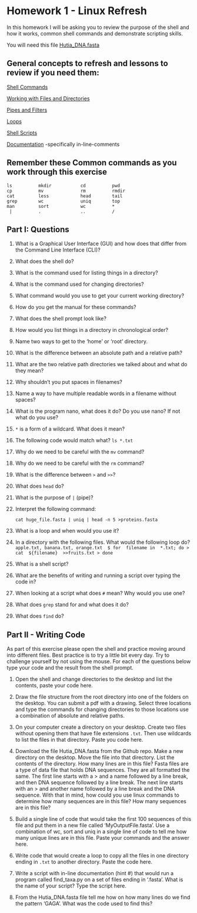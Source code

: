 # Homework 1 - Linux Refresh

In this homework I will be asking you to review the purpose of the shell and how it works, common shell commands and demonstrate scripting skills. 

You will need this file [Hutia_DNA.fasta](https://www.dropbox.com/s/h52y375q8sxcpj0/Hutia_DNA.fasta?dl=0)


## General concepts to refresh and lessons to review if you need them:

[Shell Commands](http://swcarpentry.github.io/shell-novice/01-intro/index.html)

[Working with Files and Directories](http://swcarpentry.github.io/shell-novice/03-create/index.html)

[Pipes and Filters](http://swcarpentry.github.io/shell-novice/04-pipefilter/index.html)

[Loops](http://swcarpentry.github.io/shell-novice/05-loop/index.html)

[Shell Scripts](http://swcarpentry.github.io/shell-novice/06-script/index.html)

[Documentation](https://blog.submain.com/code-documentation-the-complete-beginners-guide/) -specifically in-line-comments

## Remember these Common commands as you work through this exercise

    ls          mkdir           cd          pwd
    cp          mv              rm          rmdir 		
    cat         less            head        tail
    grep        wc              uniq        top
    man         sort            wc          * 
     |          .               ..          /


## Part I: Questions

1. 	What is a Graphical User Interface (GUI) and how does that differ from the Command Line Interface (CLI)?

2.	What does the shell do?

3.	What is the command used for listing things in a directory?

4.	What is the command used for changing directories?

5.	What command would you use to get your current working directory?

6.	How do you get the manual for these commands?

7.	What does the shell prompt look like?

8.	How would you list things in a directory in chronological order?

9.	Name two ways to get to the ‘home’ or ‘root’ directory.

10.	What is the difference between an absolute path and a relative path?

11.	What are the two relative path directories we talked about and what do they mean?

12.	Why shouldn’t you put spaces in filenames?

13.	Name a way to have multiple readable words in a filename without spaces?

14.	What is the program nano, what does it do? Do you use nano? If not what do you use?

15.	``*`` is a form of a wildcard. What does it mean?

16.	The following code would match what? 
		```ls *.txt``` 

17.	Why do we need to be careful with the ```mv``` command?

18.	Why do we need to be careful with the ```rm``` command?

19.	What is the difference between ```>``` and ```>>```?

20.	What does ```head``` do? 

21.	What is the purpose of ```|``` (pipe)?

22.	Interpret the following command:

	```cat huge_file.fasta | uniq | head -n 5 >proteins.fasta```

23.	What is a loop and when would you use it?

24.	In a directory with the following files. What would the following loop do?
         ```apple.txt, banana.txt, orange.txt 
		$ for  filename in  *.txt; do
		> cat  ${filename}  >>fruits.txt
		> done
		```
25.	What is a shell script?

26.	What are the benefits of writing and running a script over typing the code in?

27.	When looking at a script what does ```#``` mean? Why would you use one?

28.	What does ```grep``` stand for and what does it do?

29.	What does ```find``` do?



## Part II - Writing Code

As part of this exercise please open the shell and practice moving around into different files.  Best practice is to try a little bit every day. Try to challenge yourself by not using the mouse. For each of the questions below type your code and the result from the shell prompt.

1.	Open the shell and change directories to the desktop and list the contents, paste your code here.

2.	Draw the file structure from the root directory into one of the folders on the desktop.  You can submit a pdf with a drawing. Select three locations and type the commands for changing directories to those locations use a combination of absolute and relative paths. 

3.	On your computer create a directory on your desktop.  Create two files without opening them that have file extensions ```.txt```. Then use wildcards to list the files in that directory.  Paste you code here.

4.	Download the file Hutia_DNA.fasta from the Github repo. Make a new directory on the desktop. Move the file into that directory. List the contents of the directory.  How many lines are in this file? Fasta files are a type of data file that holds DNA sequences. They are all formatted the same. The first line starts with a > and a name followed by a line break, and then DNA sequence followed by a line break. The next line starts with an > and another name followed by a line break and the DNA sequence. With that in mind, how could you use linux commands to determine how many sequences are in this file? How many sequences are in this file?

5.	Build a single line of code that would take the first 100 sequences of this file and put them in a new file called ‘MyOutputFile.fasta’. Use a combination of wc, sort and uniq in a single line of code to tell me how many unique lines are in this file.  Paste your commands and the answer here.

6.	Write code that would create a loop to copy all the files in one directory ending in ```.txt``` to another directory. Paste the code here.  


7.	Write a script with in-line documentation (hint #) that would run a program called find_taxa.py on a set of files ending in ‘.fasta’. What is the name of your script? Type the script here.

 
8.	From the Hutia_DNA.fasta file tell me how on how many lines do we find the pattern ‘GAGA’. What was the code used to find this?


